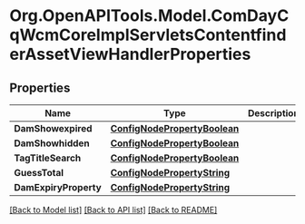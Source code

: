 # Org.OpenAPITools.Model.ComDayCqWcmCoreImplServletsContentfinderAssetViewHandlerProperties
## Properties

Name | Type | Description | Notes
------------ | ------------- | ------------- | -------------
**DamShowexpired** | [**ConfigNodePropertyBoolean**](ConfigNodePropertyBoolean.md) |  | [optional] 
**DamShowhidden** | [**ConfigNodePropertyBoolean**](ConfigNodePropertyBoolean.md) |  | [optional] 
**TagTitleSearch** | [**ConfigNodePropertyBoolean**](ConfigNodePropertyBoolean.md) |  | [optional] 
**GuessTotal** | [**ConfigNodePropertyString**](ConfigNodePropertyString.md) |  | [optional] 
**DamExpiryProperty** | [**ConfigNodePropertyString**](ConfigNodePropertyString.md) |  | [optional] 

[[Back to Model list]](../README.md#documentation-for-models) [[Back to API list]](../README.md#documentation-for-api-endpoints) [[Back to README]](../README.md)

